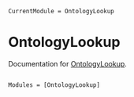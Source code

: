 ```@meta
CurrentModule = OntologyLookup
```

# OntologyLookup

Documentation for [OntologyLookup](https://github.com/damourChris/OntologyLookup.jl).

```@index
```

```@autodocs
Modules = [OntologyLookup]
```
